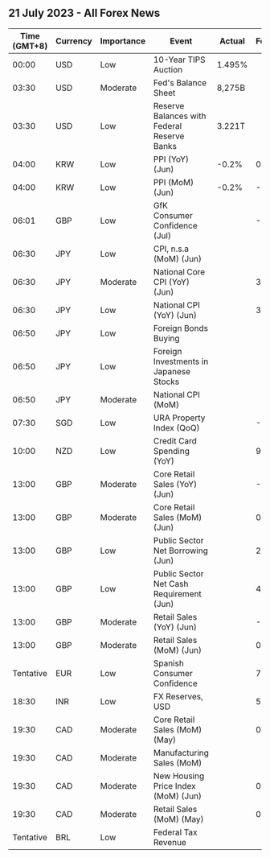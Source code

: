 ## 21 July 2023 - All Forex News

| Time (GMT+8) | Currency | Importance | Event | Actual | Forecast | Previous |
|------|----------|------------|-------|--------|----------|----------|
| 00:00 | USD | Low | 10-Year TIPS Auction | 1.495% |  | 1.395% |
| 03:30 | USD | Moderate | Fed's Balance Sheet | 8,275B |  | 8,297B |
| 03:30 | USD | Low | Reserve Balances with Federal Reserve Banks | 3.221T |  | 3.162T |
| 04:00 | KRW | Low | PPI (YoY) (Jun) | -0.2% | 0.1% | 3.3% |
| 04:00 | KRW | Low | PPI (MoM) (Jun) | -0.2% | -0.3% | 0.1% |
| 06:01 | GBP | Low | GfK Consumer Confidence (Jul) |  | -26 | -24 |
| 06:30 | JPY | Low | CPI, n.s.a (MoM) (Jun) |  |  | 0.0% |
| 06:30 | JPY | Moderate | National Core CPI (YoY) (Jun) |  | 3.3% | 3.2% |
| 06:30 | JPY | Low | National CPI (YoY) (Jun) |  | 3.5% | 3.2% |
| 06:50 | JPY | Low | Foreign Bonds Buying |  |  | -950.5B |
| 06:50 | JPY | Low | Foreign Investments in Japanese Stocks |  |  | 181.7B |
| 06:50 | JPY | Moderate | National CPI (MoM) |  |  | 0.6% |
| 07:30 | SGD | Low | URA Property Index (QoQ) |  | -0.40% | 3.30% |
| 10:00 | NZD | Low | Credit Card Spending (YoY) |  | 9.9% | 3.3% |
| 13:00 | GBP | Moderate | Core Retail Sales (YoY) (Jun) |  | -1.6% | -1.7% |
| 13:00 | GBP | Moderate | Core Retail Sales (MoM) (Jun) |  | 0.1% | 0.1% |
| 13:00 | GBP | Low | Public Sector Net Borrowing (Jun) |  | 27.52B | 19.22B |
| 13:00 | GBP | Low | Public Sector Net Cash Requirement (Jun) |  | 4.602B | 4.132B |
| 13:00 | GBP | Moderate | Retail Sales (YoY) (Jun) |  | -1.5% | -2.1% |
| 13:00 | GBP | Moderate | Retail Sales (MoM) (Jun) |  | 0.2% | 0.3% |
| Tentative | EUR | Low | Spanish Consumer Confidence |  | 79.4 | 81.5 |
| 18:30 | INR | Low | FX Reserves, USD |  | 596.81B | 596.28B |
| 19:30 | CAD | Moderate | Core Retail Sales (MoM) (May) |  | 0.4% | 1.3% |
| 19:30 | CAD | Moderate | Manufacturing Sales (MoM) |  |  | 1.2% |
| 19:30 | CAD | Moderate | New Housing Price Index (MoM) (Jun) |  | 0.0% | 0.1% |
| 19:30 | CAD | Moderate | Retail Sales (MoM) (May) |  | 0.5% | 1.1% |
| Tentative | BRL | Low | Federal Tax Revenue |  |  | 176.81B |
